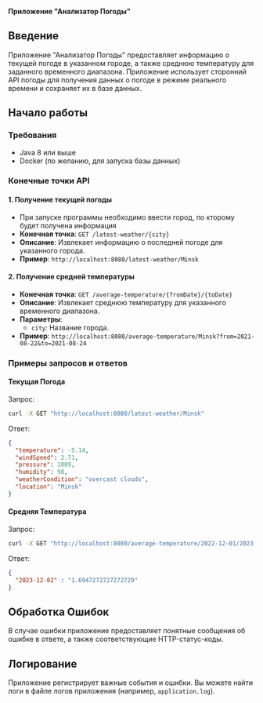 **Приложение "Анализатор Погоды"**

## Введение

Приложение "Анализатор Погоды" предоставляет информацию о текущей погоде в указанном городе, а также среднюю температуру для заданного временного диапазона. Приложение использует сторонний API погоды для получения данных о погоде в режиме реального времени и сохраняет их в базе данных.

## Начало работы

### Требования

- Java 8 или выше
- Docker (по желанию, для запуска базы данных)

### Конечные точки API

#### 1. Получение текущей погоды

- При запуске программы необходимо ввести город, по кторому будет получена информация
- **Конечная точка**: `GET /latest-weather/{city}`   
- **Описание**: Извлекает информацию о последней погоде для указанного города.
- **Пример**: `http://localhost:8080/latest-weather/Minsk`

#### 2. Получение средней температуры

- **Конечная точка**: `GET /average-temperature/{fromDate}/{toDate}`
- **Описание**: Извлекает среднюю температуру для указанного временного диапазона.
- **Параметры**:
    - `city`: Название города.
- **Пример**: `http://localhost:8080/average-temperature/Minsk?from=2021-08-22&to=2021-08-24`

### Примеры запросов и ответов

#### Текущая Погода

Запрос:
```bash
curl -X GET "http://localhost:8080/latest-weather/Minsk"
```

Ответ:
```json
{
  "temperature": -5.14,
  "windSpeed": 2.71,
  "pressure": 1009,
  "humidity": 98,
  "weatherCondition": "overcast clouds",
  "location": "Minsk"
}
```

#### Средняя Температура

Запрос:
```bash
curl -X GET "http://localhost:8080/average-temperature/2022-12-01/2023-12-02"
```

Ответ:
```json
{
  "2023-12-02" : "1.6947272727272729"
}
```

## Обработка Ошибок

В случае ошибки приложение предоставляет понятные сообщения об ошибке в ответе, а также соответствующие HTTP-статус-коды.

## Логирование

Приложение регистрирует важные события и ошибки. Вы можете найти логи в файле логов приложения (например, `application.log`).

